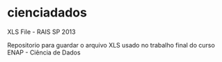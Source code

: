 # cienciadados
XLS File - RAIS SP 2013

Repositorio para guardar o arquivo XLS usado no trabalho final do curso ENAP - Ciência de Dados
